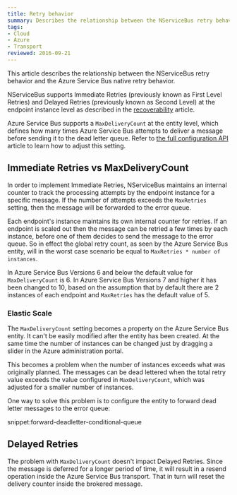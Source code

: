 ```yaml
---
title: Retry behavior
summary: Describes the relationship between the NServiceBus retry behavior and the Azure Service Bus native retry behavior
tags:
- Cloud
- Azure
- Transport
reviewed: 2016-09-21
---
```


This article describes the relationship between the NServiceBus retry behavior and the Azure Service Bus native retry behavior.

NServiceBus supports Immediate Retries (previously known as First Level Retries) and Delayed Retries (previously known as Second Level) at the endpoint instance level as described in the [recoverability](/nservicebus/recoverability/) article.

Azure Service Bus supports a `MaxDeliveryCount` at the entity level, which defines how many times Azure Service Bus attempts to deliver a message before sending it to the dead letter queue. Refer to [the full configuration API](/nservicebus/azure-service-bus/configuration/full.md#controlling-entities-queues) article to learn how to adjust this setting.


## Immediate Retries vs MaxDeliveryCount

In order to implement Immediate Retries, NServiceBus maintains an internal counter to track the processing attempts by the endpoint instance for a specific message. If the number of attempts exceeds the `MaxRetries` setting, then the message will be forwarded to the error queue.

Each endpoint's instance maintains its own internal counter for retries. If an endpoint is scaled out then the message can be retried a few times by each instance, before one of them decides to send the message to the error queue. So in effect the global retry count, as seen by the Azure Service Bus entity, will in the worst case scenario be equal to `MaxRetries * number of instances`.

In Azure Service Bus Versions 6 and below the default value for `MaxDeliveryCount` is 6. In Azure Service Bus Versions 7 and higher it has been changed to 10, based on the assumption that by default there are 2 instances of each endpoint and `MaxRetries` has the default value of 5.


### Elastic Scale

The `MaxDeliveryCount` setting becomes a property on the Azure Service Bus entity. It can't be easily modified after the entity has been created. At the same time the number of instances can be changed just by dragging a slider in the Azure administration portal.

This becomes a problem when the number of instances exceeds what was originally planned. The messages can be dead lettered when the total retry value exceeds the value configured in `MaxDeliveryCount`, which was adjusted for a smaller number of instances.

One way to solve this problem is to configure the entity to forward dead letter messages to the error queue:

snippet:forward-deadletter-conditional-queue


## Delayed Retries

The problem with `MaxDeliveryCount` doesn't impact Delayed Retries. Since the message is deferred for a longer period of time, it will result in a resend operation inside the Azure Service Bus transport. That in turn will reset the delivery counter inside the brokered message.
